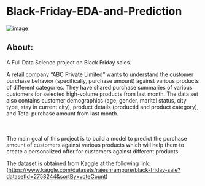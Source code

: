 # Black-Friday-EDA-and-Prediction
![image](https://github.com/RaedHabib/Black-Friday-Analysis-and-Prediction/assets/127057461/6464c268-b4d6-4a65-9721-61e5b461d95d)





## About: ##
A Full Data Science project on Black Friday sales.  


A retail company “ABC Private Limited” wants to understand the customer purchase behavior (specifically, purchase amount) against various products of different categories. They have shared purchase summaries of various customers for selected high-volume products from last month.
The data set also contains customer demographics (age, gender, marital status, city type, stay in current city), product details (productid and product category), and Total purchase amount from last month.

<br>
<br>
The main goal of this project is to build a model to predict the purchase amount of customers against various products which will help them to create a personalized offer for customers against different products.

The dataset is obtained from Kaggle at the following link:
(https://www.kaggle.com/datasets/rajeshrampure/black-friday-sale?datasetId=2758244&sortBy=voteCount)

